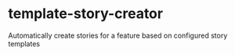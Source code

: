# template-story-creator
Automatically create stories for a feature based on configured story templates
